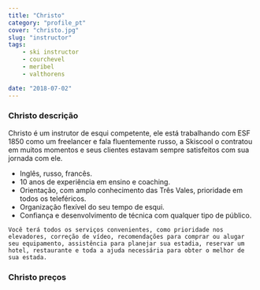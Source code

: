 ```yaml
---
title: "Christo"
category: "profile_pt"
cover: "christo.jpg"
slug: "instructor"
tags:
    - ski instructor
    - courchevel
    - meribel
    - valthorens

date: "2018-07-02"
---
```

### Christo descrição
Christo é um instrutor de esqui competente, ele está trabalhando com ESF 1850 como um freelancer e fala fluentemente russo, a Skiscool o contratou em muitos momentos e seus clientes estavam sempre satisfeitos com sua jornada com ele.

* Inglês, russo, francês.
* 10 anos de experiência em ensino e coaching.
* Orientação, com amplo conhecimento das Três Vales, prioridade em todos os teleféricos.
* Organização flexível do seu tempo de esqui.
* Confiança e desenvolvimento de técnica com qualquer tipo de público.

`Você terá todos os serviços convenientes, como prioridade nos elevadores, correção de vídeo, recomendações para comprar ou alugar seu equipamento, assistência para planejar sua estadia, reservar um hotel, restaurante e toda a ajuda necessária para obter o melhor de sua estada.`

### Christo preços
